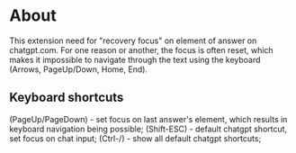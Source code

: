 # About
This extension need for "recovery focus" on element of answer on chatgpt.com.
For one reason or another, the focus is often reset, which makes it impossible to navigate through the text using the keyboard (Arrows, PageUp/Down, Home, End).
## Keyboard shortcuts
(PageUp/PageDown) - set focus on last answer's element, which results in keyboard navigation being possible;
(Shift-ESC) - default chatgpt shortcut, set focus on chat input;
(Ctrl-/) - show all default chatgpt shortcuts;

